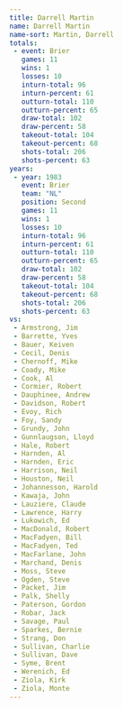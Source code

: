 ```yaml
---
title: Darrell Martin
name: Darrell Martin
name-sort: Martin, Darrell
totals:
 - event: Brier
   games: 11
   wins: 1
   losses: 10
   inturn-total: 96
   inturn-percent: 61
   outturn-total: 110
   outturn-percent: 65
   draw-total: 102
   draw-percent: 58
   takeout-total: 104
   takeout-percent: 68
   shots-total: 206
   shots-percent: 63
years:
 - year: 1983
   event: Brier
   team: "NL"
   position: Second
   games: 11
   wins: 1
   losses: 10
   inturn-total: 96
   inturn-percent: 61
   outturn-total: 110
   outturn-percent: 65
   draw-total: 102
   draw-percent: 58
   takeout-total: 104
   takeout-percent: 68
   shots-total: 206
   shots-percent: 63
vs:
 - Armstrong, Jim
 - Barrette, Yves
 - Bauer, Keiven
 - Cecil, Denis
 - Chernoff, Mike
 - Coady, Mike
 - Cook, Al
 - Cormier, Robert
 - Dauphinee, Andrew
 - Davidson, Robert
 - Evoy, Rich
 - Foy, Sandy
 - Grundy, John
 - Gunnlaugson, Lloyd
 - Hale, Robert
 - Harnden, Al
 - Harnden, Eric
 - Harrison, Neil
 - Houston, Neil
 - Johannesson, Harold
 - Kawaja, John
 - Lauziere, Claude
 - Lawrence, Harry
 - Lukowich, Ed
 - MacDonald, Robert
 - MacFadyen, Bill
 - MacFadyen, Ted
 - MacFarlane, John
 - Marchand, Denis
 - Moss, Steve
 - Ogden, Steve
 - Packet, Jim
 - Palk, Shelly
 - Paterson, Gordon
 - Robar, Jack
 - Savage, Paul
 - Sparkes, Bernie
 - Strang, Don
 - Sullivan, Charlie
 - Sullivan, Dave
 - Syme, Brent
 - Werenich, Ed
 - Ziola, Kirk
 - Ziola, Monte
---
```

